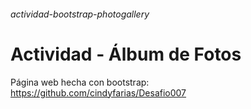###### actividad-bootstrap-photogallery

# Actividad - Álbum de Fotos

Página web hecha con bootstrap: https://github.com/cindyfarias/Desafio007